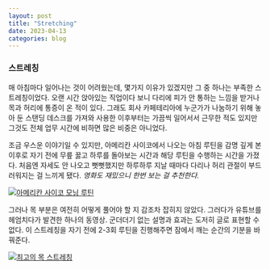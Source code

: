 ```yaml
---
layout: post
title: "Stretching"
date: 2023-04-13
categories: blog
---
```



### 스트레칭

매 아침마다 일어나는 것이 어려웠는데, 몇가지 이유가 있겠지만 그 중 하나는 부족한 스트레칭이었다. 오랜 시간 앉아있는 직업이다 보니 다리에 피가 안 통하는 느낌을 받거나 목과 허리에 통증이 온 적이 있다. 그래도 회사 카페테리아에 누군가가 나눔하기 위해 놓아 둔 스탠딩 데스크를 가져와 사용한 이후부터는 가끔씩 일어서서 근무한 적도 있지만 그것도 전체 업무 시간에 비하면 많은 비중은 아니었다. 


조금 우스운 이야기일 수 있지만, 아메리칸 사이코에서 나오는 아침 루틴을 감명 깊게 본 이후로 자기 전에 무릎 꿇고 하루를 돌아보는 시간과 해당 루틴을 수행하는 시간을 가졌다. 처음엔 자세도 안 나오고 뻣뻣했지만 하루하루 지날 때마다 다리나 허리 관절이 부드러워지는 걸 느끼게 됐다. *영화도 재밌으니 한번 보는 걸 추천한다.* 

[![아메리칸 사이코 모닝 루틴](https://img.youtube.com/vi/RjKNbfA64EE/0.jpg)](https://www.youtube.com/watch?v=RjKNbfA64EE)


그러나 목 부분은 여전히 어떻게 풀어야 할 지 감조차 잡히지 않았다. 그러다가 유튜브를 헤엄치다가 발견한 하나의 동영상. 군더더기 없는 설명과 효과는 도저히 글로 표현할 수 없다. 이 스트레칭을 자기 전에 2-3회 루틴을 진행해주면 잠에서 깨는 순간의 기분을 바꿔준다. 

[![최고의 목 스트레칭](https://img.youtube.com/vi/K4dmZ5_n6uU/0.jpg)](https://www.youtube.com/watch?v=K4dmZ5_n6uU)



